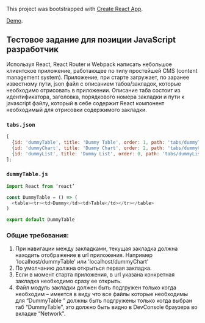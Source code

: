 This project was bootstrapped with [Create React App](https://github.com/facebook/create-react-app).

[Demo](https://barigora.github.io/backendless-test-task/).

## Тестовое задание для позиции JavaScript разработчик

Используя React, React Router и Webpack написать небольшое клиентское приложение, работающее по типу простейшей CMS (content management system).
Приложение, при старте загружает, по заранее известному пути, json файл с описанием табов/закладок, которые необходимо отрисовать в приложении.
Описание таба состоит из идентификатора, заголовка, порядкового номера закладки и пути к javascript файлу, который в себе содержит React компонент необходимый для отрисовки содержимого закладки.


### `tabs.json`

```javascript
[
  {id: 'dummyTable', title: 'Dummy Table', order: 1, path: 'tabs/dummyTable.js'},
  {id: 'dummyChart', title: 'Dummy Chart', order: 2, path: 'tabs/dummyChart.js'},
  {id: 'dummyList', title: 'Dummy List', order: 0, path: 'tabs/dummyList.js'}
];

```

### `dummyTable.js`

```javascript
import React from ‘react’

const DummyTable = () => (
  <table><tr><td>Dummy</td><td>Table</td></tr></table>
)

export default DummyTable
```

### Общие требования:

1. При навигации между закладками, текущая закладка должна находить отображение в url приложения.
Например 'localhost/dummyTable' или 'localhost/dummyChart'
2. По умолчанию должна открыться первая закладка.
3. Если в момент старта приложения, в url указана конкретная закладка необходимо сразу ее открыть.
4. Файл модуль закладки должен быть подгружен только когда необходим – имеется в виду что все файлы которые необходимы для “DummyTable ” должны быть подгружены только когда выбран таб “DummyTable”, это должно быть видно в DevConsole браузера во вкладке “Network".

